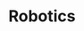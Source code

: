 ---
title: Robotics
layout: collection
permalink: /robotics/
collection: robotics
sort_by: order
sort_order: reverse
entries_layout: grid
header:
  
excerpt: 로봇공학 공부노트입니다.
classes: wide
---